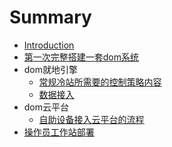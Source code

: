# Summary

* [Introduction](README.md)
* [第一次完整搭建一套dom系统](first.md)
* dom就地引擎
  * [常规冷站所需要的控制策略内容](chang-gui-leng-zhan-suo-xu-yao-de-kong-zhi-ce-lve-nei-rong.md)
  * [数据接入](shu-ju-jie-516528-data-upload-md.md)
* dom云平台
  * [自助设备接入云平台的流程](zi-zhu-she-bei-jie-ru-yun-ping-tai-de-liu-cheng.md)
* [操作员工作站部署](cao-zuo-yuan-gong-zuo-zhan-bu-shu.md)

